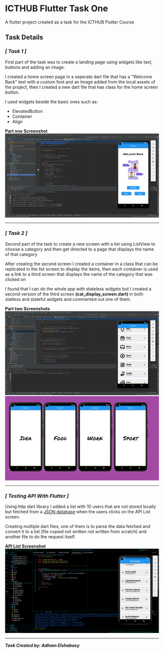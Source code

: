 # ICTHUB Flutter Task One

A flutter project created as a task for the ICTHUB Flutter Course

## Task Details

### *[ Task 1 ]*

First part of the task was to create a landing page using widgets like text, buttons and adding an image. 

I created a home screen page in a seperate dart file that has a "Welcome Back" text with a custom font and an Image added from the local assets of the project, then I created a new dart file that has class for the home screen button.

I used widgets beside the basic ones such as:
- ElevatedButton
- Container
- Align

**Part one Screenshot**
![First Screenshot](./screenshots/screenshot_1.png)

---

### *[ Task 2 ]*

Second part of the task to create a new screen with a list using ListView to choose a category and then get directed to a page that displays the name of that category

After creating the second screen I created a container in a class that can be replicated in the list screen to display the items, then each container is used as a link to a third screen that displays the name of the category that was clicked on

I found that I can do the whole app with stateless widgets but I created a second version of the third screen **(cat_display_screen.dart)** in both statless and stateful widgets and commented out one of them.

**Part two Screenshots**
![Second Screenshot](./screenshots/screenshot_2.png)
![Third Screenshot](./screenshots/screenshot_3.png)

---

### *[ Testing API With Flutter ]*

Using http dart library I added a list with 10 users that are not stored locally but fetched from a [JSON database](https://jsonplaceholder.typicode.com/users) when the users clicks on the API List screen.

Creating multiple dart files, one of them is to parse the data fetched and convert it to a list (file copied not written not written from scratch) and another file to do the request itself.

**API List Screenshot**
![Fourth Screenshot](./screenshots/screenshot_4.png)

---

***Task Created by: Adham Elshabasy***
